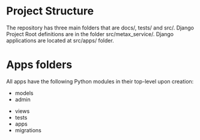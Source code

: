 # Project Structure

The repository has three main folders that are docs/, tests/ and src/. Django Project Root definitions are in the folder src/metax_service/. Django applications are located at src/apps/ folder. 

# Apps folders

All apps have the following Python modules in their top-level upon creation: 
- models 
- admin 
* views 
* tests 
* apps 
* migrations
